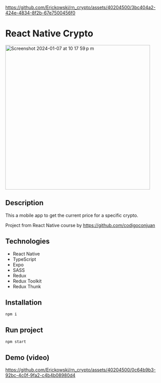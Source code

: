 
https://github.com/Erickowski/rn_crypto/assets/40204500/3bc404a2-424e-4834-8f2b-67e7500456f0
# React Native Crypto

<img width="451" alt="Screenshot 2024-01-07 at 10 17 59 p m" src="https://github.com/Erickowski/rn_crypto/assets/40204500/07fe06b6-0ca5-415d-a1b0-f897e6070229">


## Description

This a mobile app to get the current price for a specific crypto.

Project from React Native course by https://github.com/codigoconjuan

## Technologies

- React Native
- TypeScript
- Expo
- SASS
- Redux
- Redux Toolkit
- Redux Thunk

## Installation

`npm i`

## Run project

`npm start`

## Demo (video)
https://github.com/Erickowski/rn_crypto/assets/40204500/0c64b9b3-92bc-4c0f-9fa2-c4b4b08980d4
